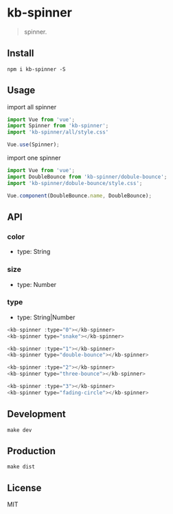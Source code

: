 # kb-spinner
> spinner.

## Install
```shell
npm i kb-spinner -S
```

## Usage
import all spinner
```javascript
import Vue from 'vue';
import Spinner from 'kb-spinner';
import 'kb-spinner/all/style.css'

Vue.use(Spinner);
```

import one spinner
```javascript
import Vue from 'vue';
import DoubleBounce from 'kb-spinner/dobule-bounce';
import 'kb-spinner/dobule-bounce/style.css';

Vue.component(DoubleBounce.name, DoubleBounce);
```

## API

### color
- type: String

### size
- type: Number

### type
- type: String|Number

```javascript
<kb-spinner :type="0"></kb-spinner>
<kb-spinner type="snake"></kb-spinner>

<kb-spinner :type="1"></kb-spinner>
<kb-spinner type="double-bounce"></kb-spinner>

<kb-spinner :type="2"></kb-spinner>
<kb-spinner type="three-bounce"></kb-spinner>

<kb-spinner :type="3"></kb-spinner>
<kb-spinner type="fading-circle"></kb-spinner>
```

## Development

```shell
make dev
```

## Production
```
make dist
```

## License
MIT
